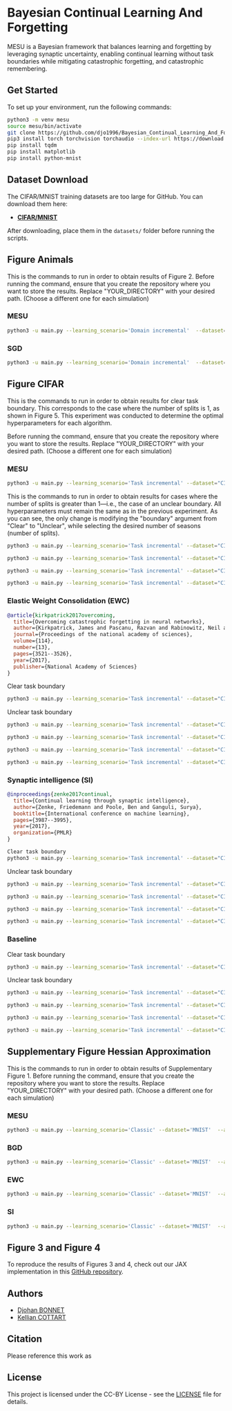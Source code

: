 # Bayesian Continual Learning And Forgetting

MESU is a Bayesian framework that balances learning and forgetting by leveraging synaptic uncertainty, enabling continual learning without task boundaries while mitigating catastrophic forgetting, and catastrophic remembering.

## Get Started

To set up your environment, run the following commands:

```bash
python3 -m venv mesu
source mesu/bin/activate
git clone https://github.com/djo1996/Bayesian_Continual_Learning_And_Forgetting.git
pip3 install torch torchvision torchaudio --index-url https://download.pytorch.org/whl/cu118
pip install tqdm
pip install matplotlib
pip install python-mnist
```

## Dataset Download

The CIFAR/MNIST training datasets are too large for GitHub. You can download them here:

- **[CIFAR/MNIST](https://www.dropbox.com/scl/fo/oomzzdq99ldkfyyvoylnq/ABxo-0qRKecwa4pzLjb_dpQ?rlkey=0k2r4zpnwgnratzm8m60dlb05&st=ja2716mf&dl=0)**

After downloading, place them in the `datasets/` folder before running the scripts.

## Figure Animals
This is the commands to run in order to obtain results of Figure 2.
Before running the command, ensure that you create the repository where you want to store the results. Replace "YOUR_DIRECTORY" with your desired path. (Choose a different one for each simulation)
### MESU
```bash
python3 -u main.py --learning_scenario='Domain incremental'  --dataset='ANIMALS'  --algo='MESU' --result_dir="YOUR_DIRECTORY" --argfile="arguments_simu.txt" --batch_size=1 --batch_size_inf=32 --train_epochs=5 --samples_train=10 --samples_inf=100 --activation='Relu' --clamp_grad=0.0 --archi_fcnn 512 64 5 --N=5e5  --reduction='mean' --coeff_likeli=1 --random_seed=1  --c_sigma=60 --sigma_prior=0.1  --ratio_max=0.5 --c_mu=1 --clamp_sigma 1e-4 0.1 --moy_over=50 --num_classes=5
```
### SGD
```bash
python3 -u main.py --learning_scenario='Domain incremental'  --dataset='ANIMALS'  --algo='DET' --result_dir="YOUR_DIRECTORY" --argfile="arguments_simu.txt" --batch_size=1 --batch_size_inf=32 --train_epochs=5 --activation='Relu'  --archi_fcnn 512 64 5  --reduction='mean' --coeff_likeli=1 --random_seed=1   --moy_over=50 --torch_optim_name='SGD' --lr=0.005 --num_classes=5
```
## Figure CIFAR

This is the commands to run in order to obtain results for clear task boundary.
This corresponds to the case where the number of splits is 1, as shown in Figure 5. This experiment was conducted to determine the optimal hyperparameters for each algorithm.

Before running the command, ensure that you create the repository where you want to store the results. Replace "YOUR_DIRECTORY" with your desired path. (Choose a different one for each simulation)

### MESU
```bash
python3 -u main.py --learning_scenario='Task incremental' --dataset="CIFAR110" --algo='MESU' --result_dir="YOUR_DIRECTORY" --argfile="arguments_simu.txt" --boundary="Clear" --batch_size=200 --batch_size_inf=200 --train_epochs_A=60 --train_epochs_B=60 --activation='Relu' --reduction='sum' --random_seed=10 --num_heads=11 --num_classes=10 --moy_over=1 --samples_train=8 --samples_inf=8 --c_sigma=132 --N=1e6 --c_mu=5 --sigma_prior=1 --clamp_sigma 1e-6 1 --ratio_max=0.02

```
This is the commands to run in order to obtain results for cases where the number of splits is greater than 1—i.e., the case of an unclear boundary.
All hyperparameters must remain the same as in the previous experiment. As you can see, the only change is modifying the "boundary" argument from "Clear" to "Unclear", while selecting the desired number of seasons (number of splits).
```bash
python3 -u main.py --learning_scenario='Task incremental' --dataset="CIFAR110" --algo='MESU' --result_dir="YOUR_DIRECTORY" --argfile="arguments_simu.txt" --boundary="Unclear" --seasons=2 --batch_size=200 --batch_size_inf=200 --train_epochs_A=60 --train_epochs_B=60 --activation='Relu' --reduction='sum' --random_seed=10 --num_heads=11 --num_classes=10 --moy_over=1 --samples_train=8 --samples_inf=8 --c_sigma=66 --N=1e6 --c_mu=5 --sigma_prior=1 --clamp_sigma 1e-6 1 --ratio_max=0.02
```
```bash
python3 -u main.py --learning_scenario='Task incremental' --dataset="CIFAR110" --algo='MESU' --result_dir="YOUR_DIRECTORY" --argfile="arguments_simu.txt" --boundary="Unclear" --seasons=4 --batch_size=200 --batch_size_inf=200 --train_epochs_A=60 --train_epochs_B=60 --activation='Relu' --reduction='sum' --random_seed=10 --num_heads=11 --num_classes=10 --moy_over=1 --samples_train=8 --samples_inf=8 --c_sigma=66 --N=1e6 --c_mu=5 --sigma_prior=1 --clamp_sigma 1e-6 1 --ratio_max=0.02
```
```bash
python3 -u main.py --learning_scenario='Task incremental' --dataset="CIFAR110" --algo='MESU' --result_dir="YOUR_DIRECTORY" --argfile="arguments_simu.txt" --boundary="Unclear" --seasons=8 --batch_size=200 --batch_size_inf=200 --train_epochs_A=60 --train_epochs_B=60 --activation='Relu' --reduction='sum' --random_seed=10 --num_heads=11 --num_classes=10 --moy_over=1 --samples_train=8 --samples_inf=8 --c_sigma=66 --N=1e6 --c_mu=5 --sigma_prior=1 --clamp_sigma 1e-6 1 --ratio_max=0.02
```
```bash
python3 -u main.py --learning_scenario='Task incremental' --dataset="CIFAR110" --algo='MESU' --result_dir="YOUR_DIRECTORY" --argfile="arguments_simu.txt" --boundary="Unclear" --seasons=16 --batch_size=200 --batch_size_inf=200 --train_epochs_A=60 --train_epochs_B=60 --activation='Relu' --reduction='sum' --random_seed=10 --num_heads=11 --num_classes=10 --moy_over=1 --samples_train=8 --samples_inf=8 --c_sigma=66 --N=1e6 --c_mu=5 --sigma_prior=1 --clamp_sigma 1e-6 1 --ratio_max=0.02 
```

### Elastic Weight Consolidation (EWC)
```bibtex
@article{kirkpatrick2017overcoming,
  title={Overcoming catastrophic forgetting in neural networks},
  author={Kirkpatrick, James and Pascanu, Razvan and Rabinowitz, Neil and Veness, Joel and Desjardins, Guillaume and Rusu, Andrei A and Milan, Kieran and Quan, John and Ramalho, Tiago and Grabska-Barwinska, Agnieszka and others},
  journal={Proceedings of the national academy of sciences},
  volume={114},
  number={13},
  pages={3521--3526},
  year={2017},
  publisher={National Academy of Sciences}
}
```
Clear task boundary
```bash
python3 -u main.py --learning_scenario='Task incremental' --dataset="CIFAR110" --algo='EWC' --result_dir="YOUR_DIRECTORY" --argfile="arguments_simu.txt" --boundary="Clear" --batch_size=200 --batch_size_inf=200 --batch_size_fisher=1 --train_epochs_A=60 --train_epochs_B=60 --activation='Relu' --reduction='mean' --random_seed=10 --num_heads=11 --num_classes=10 --lr=0.001 --lambda=5 --torch_optim_name='Adam'
```
Unclear task boundary
```bash
python3 -u main.py --learning_scenario='Task incremental' --dataset="CIFAR110" --algo='EWC' --result_dir="YOUR_DIRECTORY" --argfile="arguments_simu.txt" --boundary="Unclear" --seasons=2 --batch_size=200 --batch_size_inf=200 --batch_size_fisher=1 --train_epochs_A=60 --train_epochs_B=60 --activation='Relu' --reduction='mean' --random_seed=10 --num_heads=11 --num_classes=10 --lr=0.001 --lambda=5 --torch_optim_name='Adam'
```
```bash
python3 -u main.py --learning_scenario='Task incremental' --dataset="CIFAR110" --algo='EWC' --result_dir="YOUR_DIRECTORY" --argfile="arguments_simu.txt" --boundary="Unclear" --seasons=4 --batch_size=200 --batch_size_inf=200 --batch_size_fisher=1 --train_epochs_A=60 --train_epochs_B=60 --activation='Relu' --reduction='mean' --random_seed=10 --num_heads=11 --num_classes=10 --lr=0.001 --lambda=5 --torch_optim_name='Adam'
```
```bash
python3 -u main.py --learning_scenario='Task incremental' --dataset="CIFAR110" --algo='EWC' --result_dir="YOUR_DIRECTORY" --argfile="arguments_simu.txt" --boundary="Unclear" --seasons=8 --batch_size=200 --batch_size_inf=200 --batch_size_fisher=1 --train_epochs_A=60 --train_epochs_B=60 --activation='Relu' --reduction='mean' --random_seed=10 --num_heads=11 --num_classes=10 --lr=0.001 --lambda=5 --torch_optim_name='Adam'
```
```bash
python3 -u main.py --learning_scenario='Task incremental' --dataset="CIFAR110" --algo='EWC' --result_dir="YOUR_DIRECTORY" --argfile="arguments_simu.txt" --boundary="Unclear" --seasons=16 --batch_size=200 --batch_size_inf=200 --batch_size_fisher=1 --train_epochs_A=60 --train_epochs_B=60 --activation='Relu' --reduction='mean' --random_seed=10 --num_heads=11 --num_classes=10 --lr=0.001 --lambda=5 --torch_optim_name='Adam'
```

### Synaptic intelligence (SI)
```bibtex
@inproceedings{zenke2017continual,
  title={Continual learning through synaptic intelligence},
  author={Zenke, Friedemann and Poole, Ben and Ganguli, Surya},
  booktitle={International conference on machine learning},
  pages={3987--3995},
  year={2017},
  organization={PMLR}
}
```
```bash
Clear task boundary
python3 -u main.py --learning_scenario='Task incremental' --dataset="CIFAR110" --algo='SI' --result_dir="YOUR_DIRECTORY" --argfile="arguments_simu.txt" --boundary="Clear" --batch_size=200  --batch_size_inf=200 --train_epochs_A=60 --train_epochs_B=60 --activation='Relu' --reduction='mean' --random_seed=10 --num_heads=11 --num_classes=10 --lr=0.001 --c_si=0.08 --torch_optim_name='Adam' 
```
 Unclear task boundary

```bash
python3 -u main.py --learning_scenario='Task incremental' --dataset="CIFAR110" --algo='SI' --result_dir="YOUR_DIRECTORY" --argfile="arguments_simu.txt" --boundary="Unclear" --seasons=2 --batch_size=200 - --batch_size_inf=200 --train_epochs_A=60 --train_epochs_B=60 --activation='Relu' --reduction='mean' --random_seed=10 --num_heads=11 --num_classes=10 --lr=0.001 --c_si=0.08 --torch_optim_name='Adam' > 
```
```bash
python3 -u main.py --learning_scenario='Task incremental' --dataset="CIFAR110" --algo='SI' --result_dir="YOUR_DIRECTORY" --argfile="arguments_simu.txt" --boundary="Unclear" --seasons=4 --batch_size=200 - --batch_size_inf=200 --train_epochs_A=60 --train_epochs_B=60 --activation='Relu' --reduction='mean' --random_seed=10 --num_heads=11 --num_classes=10 --lr=0.001 --c_si=0.08 --torch_optim_name='Adam' > 
```
```bash
python3 -u main.py --learning_scenario='Task incremental' --dataset="CIFAR110" --algo='SI' --result_dir="YOUR_DIRECTORY" --argfile="arguments_simu.txt" --boundary="Unclear" --seasons=8 --batch_size=200 - --batch_size_inf=200 --train_epochs_A=60 --train_epochs_B=60 --activation='Relu' --reduction='mean' --random_seed=10 --num_heads=11 --num_classes=10 --lr=0.001 --c_si=0.08 --torch_optim_name='Adam' > 
```
```bash
python3 -u main.py --learning_scenario='Task incremental' --dataset="CIFAR110" --algo='SI' --result_dir="YOUR_DIRECTORY" --argfile="arguments_simu.txt" --boundary="Unclear" --seasons=16 --batch_size=200 - --batch_size_inf=200 --train_epochs_A=60 --train_epochs_B=60 --activation='Relu' --reduction='mean' --random_seed=10 --num_heads=11 --num_classes=10 --lr=0.001 --c_si=0.08 --torch_optim_name='Adam' > 
```
### Baseline
Clear task boundary

```bash
python3 -u main.py --learning_scenario='Task incremental' --dataset="CIFAR110" --algo='DET' --result_dir="YOUR_DIRECTORY" --argfile="arguments_simu.txt" --boundary="Clear" --batch_size=200 --batch_size_inf=200 --train_epochs_A=60 --train_epochs_B=60 --activation='Relu' --reduction='mean' --random_seed=10 --num_heads=11 --num_classes=10 --lr=0.001  --torch_optim_name='Adam'
```
 Unclear task boundary
```bash
python3 -u main.py --learning_scenario='Task incremental' --dataset="CIFAR110" --algo='DET' --result_dir="YOUR_DIRECTORY" --argfile="arguments_simu.txt" --boundary="Unclear" --seasons=2 --batch_size=200 --batch_size_inf=200 --train_epochs_A=60 --train_epochs_B=60 --activation='Relu' --reduction='mean' --random_seed=10 --num_heads=11 --num_classes=10 --lr=0.001  --torch_optim_name='Adam'
```
 ```bash
python3 -u main.py --learning_scenario='Task incremental' --dataset="CIFAR110" --algo='DET' --result_dir="YOUR_DIRECTORY" --argfile="arguments_simu.txt" --boundary="Unclear" --seasons=4 --batch_size=200 --batch_size_inf=200 --train_epochs_A=60 --train_epochs_B=60 --activation='Relu' --reduction='mean' --random_seed=10 --num_heads=11 --num_classes=10 --lr=0.001  --torch_optim_name='Adam'
```
```bash
python3 -u main.py --learning_scenario='Task incremental' --dataset="CIFAR110" --algo='DET' --result_dir="YOUR_DIRECTORY" --argfile="arguments_simu.txt" --boundary="Unclear" --seasons=8 --batch_size=200 --batch_size_inf=200 --train_epochs_A=60 --train_epochs_B=60 --activation='Relu' --reduction='mean' --random_seed=10 --num_heads=11 --num_classes=10 --lr=0.001  --torch_optim_name='Adam'
```
```bash
python3 -u main.py --learning_scenario='Task incremental' --dataset="CIFAR110" --algo='DET' --result_dir="YOUR_DIRECTORY" --argfile="arguments_simu.txt" --boundary="Unclear" --seasons=16 --batch_size=200 --batch_size_inf=200 --train_epochs_A=60 --train_epochs_B=60 --activation='Relu' --reduction='mean' --random_seed=10 --num_heads=11 --num_classes=10 --lr=0.001  --torch_optim_name='Adam'
```

## Supplementary Figure Hessian Approximation

This is the commands to run in order to obtain results of Supplementary Figure 1.
Before running the command, ensure that you create the repository where you want to store the results. Replace "YOUR_DIRECTORY" with your desired path. (Choose a different one for each simulation)

### MESU
```bash
python3 -u main.py --learning_scenario='Classic' --dataset='MNIST'  --algo='MESU' --result_dir="YOUR_DIRECTORY" --argfile="arguments_simu.txt" --batch_size=32 --batch_size_inf=6000 --train_epochs=200 --samples_train=20 --samples_inf=20 --activation='Relu' --L 1e3 1e4 1e5 1e6  --archi_fcnn 784 50 10  --hessian_approx='MetaBayes' --input_transformation='standardize' --moy_over=3 --reduction='sum' --ratio_max=0.05  --N=1e5
```
### BGD
```bash
python3 -u main.py --learning_scenario='Classic' --dataset='MNIST'  --algo='BGD' --result_dir="YOUR_DIRECTORY" --argfile="arguments_simu.txt" --batch_size=32 --batch_size_inf=6000 --train_epochs=200 --samples_train=20 --samples_inf=20 --activation='Relu' --L 1e3 1e4 1e5 1e6  --archi_fcnn 784 50 10  --hessian_approx='MetaBayes' --input_transformation='standardize' --moy_over=3 --reduction='sum' 
```

### EWC
```bash
python3 -u main.py --learning_scenario='Classic' --dataset='MNIST'  --algo='DET' --result_dir="YOUR_DIRECTORY" --argfile="arguments_simu.txt" --batch_size=32 --batch_size_inf=6000 --train_epochs=200 --samples_train=3 --samples_inf=10 --activation='Relu' --L 1e3 1e4 1e5 1e6  --archi_fcnn 784 50 10  --hessian_approx='Fisher' --input_transformation='standardize' --moy_over=3 --reduction='sum' --lr=0.0001
```

### SI
```bash
python3 -u main.py --learning_scenario='Classic' --dataset='MNIST'  --algo='DET' --result_dir="YOUR_DIRECTORY" --argfile="arguments_simu.txt" --batch_size=32 --batch_size_inf=6000 --train_epochs=200 --samples_train=3 --samples_inf=10 --activation='Relu' --L 1e3 1e4 1e5 1e6  --archi_fcnn 784 50 10  --hessian_approx='SI' --input_transformation='standardize' --moy_over=3 --reduction='sum' --lr=0.0001
```

## Figure 3 and Figure 4

To reproduce the results of Figures 3 and 4, check out our JAX implementation in this [GitHub repository](https://github.com/kellian-cottart/mesu-pmnist.git).

## Authors

- [Djohan BONNET](https://scholar.google.com/citations?user=1cSwOPIAAAAJ&hl=en)
- [Kellian COTTART](https://scholar.google.com/citations?hl=en&user=Akg-AH4AAAAJ)

## Citation

Please reference this work as

## License

This project is licensed under the CC-BY License - see the [LICENSE](LICENSE) file for details.
